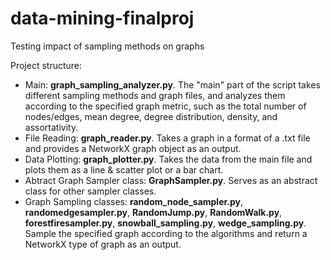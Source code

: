 # data-mining-finalproj
Testing impact of sampling methods on graphs

Project structure: 
- Main: **graph_sampling_analyzer.py**. The "main" part of the script takes different sampling methods and graph files, and analyzes them according to the specified graph metric, such as the total number of nodes/edges, mean degree, degree distribution, density, and assortativity.
- File Reading: **graph_reader.py**. Takes a graph in a format of a .txt file and provides a NetworkX graph object as an output.
- Data Plotting: **graph_plotter.py**. Takes the data from the main file and plots them as a line & scatter plot or a bar chart.
- Abtract Graph Sampler class: **GraphSampler.py**. Serves as an abstract class for other sampler classes.
- Graph Sampling classes: **random_node_sampler.py**,  **randomedgesampler.py**, **RandomJump.py**, **RandomWalk.py**, **forestfiresampler.py**, **snowball_sampling.py**, **wedge_sampling.py**. Sample the specified graph according to the algorithms and return a NetworkX type of graph as an output. 
